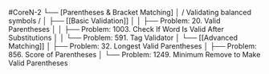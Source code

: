 #CoreN-2
└── [Parentheses & Bracket Matching]
    │   / Validating balanced symbols /
    │
    ├── [[Basic Validation]]
    │   │   ├── Problem: 20. Valid Parentheses
    │   │   ├── Problem: 1003. Check If Word Is Valid After Substitutions
    │   │   └── Problem: 591. Tag Validator
    │
    └── [[Advanced Matching]]
        │   ├── Problem: 32. Longest Valid Parentheses
        │   ├── Problem: 856. Score of Parentheses
        │   └── Problem: 1249. Minimum Remove to Make Valid Parentheses